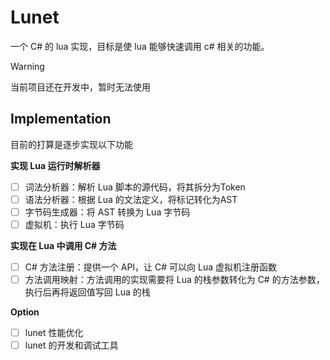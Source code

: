 # Lunet

一个 C# 的 lua 实现，目标是使 lua 能够快速调用 c# 相关的功能。

> [!WARNING]
> 当前项目还在开发中，暂时无法使用

## Implementation

目前的打算是逐步实现以下功能

**实现 Lua 运行时解析器**

- [ ] 词法分析器：解析 Lua 脚本的源代码，将其拆分为Token
- [ ] 语法分析器：根据 Lua 的文法定义，将标记转化为AST
- [ ] 字节码生成器：将 AST 转换为 Lua 字节码
- [ ] 虚拟机：执行 Lua 字节码

**实现在 Lua 中调用 C# 方法**

- [ ] C# 方法注册：提供一个 API，让 C# 可以向 Lua 虚拟机注册函数
- [ ] 方法调用映射：方法调用的实现需要将 Lua 的栈参数转化为 C# 的方法参数，执行后再将返回值写回 Lua 的栈

**Option**

- [ ] lunet 性能优化
- [ ] lunet 的开发和调试工具